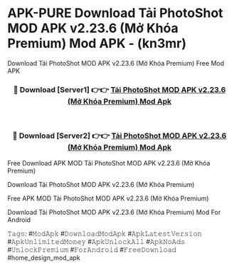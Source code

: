 # APK-PURE Download Tải PhotoShot MOD APK v2.23.6 (Mở Khóa Premium) Mod APK - (kn3mr)
Download Tải PhotoShot MOD APK v2.23.6 (Mở Khóa Premium) Free Mod APK

<div align="center">
<h3>🔴 Download [Server1] 👉👉 <a href="https://apk-comot.site?title=Tải_PhotoShot_MOD_APK_v2.23.6_(Mở_Khóa_Premium)">Tải PhotoShot MOD APK v2.23.6 (Mở Khóa Premium) Mod Apk</a></h3><br>

<h3>🔴 Download [Server2] 👉👉 <a href="https://apk-comot.site?title=Tải_PhotoShot_MOD_APK_v2.23.6_(Mở_Khóa_Premium)">Tải PhotoShot MOD APK v2.23.6 (Mở Khóa Premium) Mod Apk</a></h3>
</div>


Free Download APK MOD Tải PhotoShot MOD APK v2.23.6 (Mở Khóa Premium)

Download Tải PhotoShot MOD APK v2.23.6 (Mở Khóa Premium) 

Free APK MOD Tải PhotoShot MOD APK v2.23.6 (Mở Khóa Premium) 

Download Tải PhotoShot MOD APK v2.23.6 (Mở Khóa Premium) Mod For Android

𝚃𝚊𝚐𝚜: #𝙼𝚘𝚍𝙰𝚙𝚔 #𝙳𝚘𝚠𝚗𝚕𝚘𝚊𝚍𝙼𝚘𝚍𝙰𝚙𝚔 #𝙰𝚙𝚔𝙻𝚊𝚝𝚎𝚜𝚝𝚅𝚎𝚛𝚜𝚒𝚘𝚗 #𝙰𝚙𝚔𝚄𝚗𝚕𝚒𝚖𝚒𝚝𝚎𝚍𝙼𝚘𝚗𝚎𝚢 #𝙰𝚙𝚔𝚄𝚗𝚕𝚘𝚌𝚔𝙰𝚕𝚕 #𝙰𝚙𝚔𝙽𝚘𝙰𝚍𝚜 #𝚄𝚗𝚕𝚘𝚌𝚔𝙿𝚛𝚎𝚖𝚒𝚞𝚖 #𝙵𝚘𝚛𝙰𝚗𝚍𝚛𝚘𝚒𝚍 #𝙵𝚛𝚎𝚎𝙳𝚘𝚠𝚗𝚕𝚘𝚊𝚍 #home_design_mod_apk